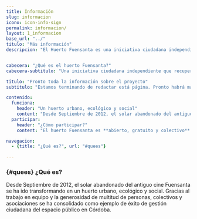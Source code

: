 ```yaml
---
title: Información
slug: informacion
icono: icon-info-sign
permalink: informacion/
layout: 1_informacion
base_url: "../"
titulo: "Más información"
descripcion: "El Huerto Fuensanta es una iniciativa ciudadana independiente que ha recuperado un espacio público abandonado desde hace más de 20 años"


cabecera: "¿Qué es el huerto Fuensanta?"
cabecera-subtitulo: "Una iniciativa ciudadana independiente que recupera un espacio público abandonado desde hace más de 20 años"

titulo: "Pronto toda la información sobre el proyecto"
subtitulo: "Estamos terminando de redactar está página. Pronto habrá más información sobre el proyecto…"

contenido:
  funciona:
    header: "Un huerto urbano, ecológico y social"
    content: "Desde Septiembre de 2012, el solar abandonado del antiguo cine Fuensanta se ha ido transformando en un huerto urbano, ecológico y social. Gracias al trabajo en equipo y la generosidad de multitud de personas, colectivos y asociaciones se ha consolidado como ejemplo de éxito de gestión ciudadana del espacio público en Córdoba."
  participar:
    header: "¿Cómo participar?"
    content: "El huerto Fuensanta es **abierto, gratuito y colectivo**. Está situado en el antiguo solar del Cine Fuensanta en la Calle Hernando de Magallanes del barrio de la Fuensanta, Córdoba. Para participar suscríbete a la lista de correo y envíanos un correo presentándote. ¡Bienvenido/a!"

navegacion:
  - {title: "¿Qué es?", url: "#quees"}

---
```

### {#quees} ¿Qué es?

Desde Septiembre de 2012, el solar abandonado del antiguo cine Fuensanta se ha ido transformando en un huerto urbano, ecológico y social. Gracias al trabajo en equipo y la generosidad de multitud de personas, colectivos y asociaciones se ha consolidado como ejemplo de éxito de gestión ciudadana del espacio público en Córdoba.